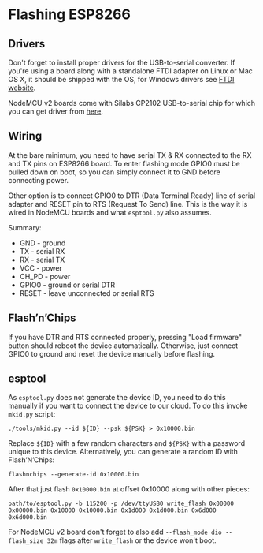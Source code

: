 # Flashing ESP8266

## Drivers

Don't forget to install proper drivers for the USB-to-serial converter.
If you're using a board along with a standalone FTDI adapter on Linux or
Mac OS X, it should be shipped with the OS, for Windows drivers see
[FTDI website](http://www.ftdichip.com/Drivers/VCP.htm).

NodeMCU v2 boards come with Silabs CP2102 USB-to-serial chip for which you can
get driver from [here](https://www.silabs.com/products/mcu/Pages/USBtoUARTBridgeVCPDrivers.aspx).

## Wiring

At the bare minimum, you need to have serial TX & RX connected to the RX and TX
pins on ESP8266 board. To enter flashing mode GPIO0 must be pulled down on boot,
so you can simply connect it to GND before connecting power.

Other option is to connect GPIO0 to DTR (Data Terminal Ready) line of serial
adapter and RESET pin to RTS (Request To Send) line. This is the way it is wired
in NodeMCU boards and what `esptool.py` also assumes.

Summary:

* GND - ground
* TX - serial RX
* RX - serial TX
* VCC - power
* CH_PD - power
* GPIO0 - ground or serial DTR
* RESET - leave unconnected or serial RTS

## Flash’n’Chips

If you have DTR and RTS connected properly, pressing "Load firmware" button
should reboot the device automatically. Otherwise, just connect GPIO0 to ground
and reset the device manually before flashing.

## esptool

As `esptool.py` does not generate the device ID, you need to do this manually if
you want to connect the device to our cloud. To do this invoke `mkid.py` script:

```
./tools/mkid.py --id ${ID} --psk ${PSK} > 0x10000.bin
```

Replace `${ID}` with a few random characters and `${PSK}` with a password unique
to this device. Alternatively, you can generate a random ID with Flash’N’Chips:

```
flashnchips --generate-id 0x10000.bin
```

After that just flash `0x10000.bin` at offset 0x10000 along with other pieces:

```
path/to/esptool.py -b 115200 -p /dev/ttyUSB0 write_flash 0x00000 0x00000.bin 0x10000 0x10000.bin 0x1d000 0x1d000.bin 0x6d000 0x6d000.bin
```

For NodeMCU v2 board don't forget to also add
`--flash_mode dio --flash_size 32m` flags after `write_flash` or the device
won't boot.
